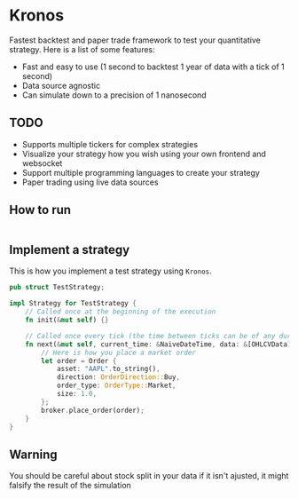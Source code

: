 # Kronos

Fastest backtest and paper trade framework to test your quantitative strategy. Here is a list of some features:

- Fast and easy to use (1 second to backtest 1 year of data with a tick of 1 second)
- Data source agnostic
- Can simulate down to a precision of 1 nanosecond

## TODO

- Supports multiple tickers for complex strategies
- Visualize your strategy how you wish using your own frontend and websocket
- Support multiple programming languages to create your strategy
- Paper trading using live data sources

## How to run

```rs

```

## Implement a strategy

This is how you implement a test strategy using `Kronos`.

```rs
pub struct TestStrategy;

impl Strategy for TestStrategy {
    // Called once at the beginning of the execution
    fn init(&mut self) {}

    // Called once every tick (the time between ticks can be of any duration, by default it is 1m)
    fn next(&mut self, current_time: &NaiveDateTime, data: &[OHLCVData], broker: &mut Broker) {
        // Here is how you place a market order
        let order = Order {
            asset: "AAPL".to_string(),
            direction: OrderDirection::Buy,
            order_type: OrderType::Market,
            size: 1.0,
        };
        broker.place_order(order);
    }
}
```

## Warning

You should be careful about stock split in your data if it isn't ajusted, it might falsify the result of the simulation
